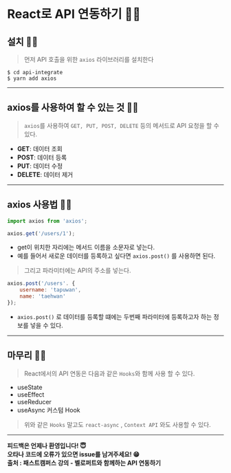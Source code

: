 # React로 API 연동하기 🐱‍🐉

## 설치 🐱‍🐉
> 먼저 API 호출을 위한 `axios` 라이브러리를 설치한다

```
$ cd api-integrate
$ yarn add axios
```
---

## axios를 사용하여 할 수 있는 것 🐱‍🐉
 > `axios`를 사용하여 `GET, PUT, POST, DELETE` 등의 메서드로 API 요청을 할 수 있다.

- **GET**: 데이터 조회
- **POST**: 데이터 등록
- **PUT**: 데이터 수정
- **DELETE**: 데이터 제거
---

## axios 사용법 🐱‍🐉
```javascript
import axios from 'axios';

axios.get('/users/1');
```
- get이 위치한 자리에는 메서드 이름을 소문자로 넣는다.
- 예를 들어서 새로운 데이터를 등록하고 싶다면 `axios.post()` 를 사용하면 된다. 

> 그리고 파라미터에는 API의 주소를 넣는다.
```javascript
axios.post('/users'. {
    username: 'tapuwan',
    name: 'taehwan'
});
```
- `axios.post()` 로 데이터를 등록할 떄에는 두번째 파라미터에 등록하고자 하는 정보를 넣을 수 있다.

---

## 마무리 🐱‍🐉
> React에서의 API 연동은 다음과 같은 `Hooks`와 함께 사용 할 수 있다.
- useState
- useEffect
- useReducer
- useAsync 커스텀 Hook
> 위와 같은 `Hooks` 말고도 `react-async` , `Context API` 와도 사용할 수 있다.

--- 

**피드백은 언제나 환영입니다! 😇**   
**오타나 코드에 오류가 있으면 issue를 남겨주세요! 😁**   
**출처 : 패스트캠퍼스 강의 - 벨로퍼트와 함께하는 API 연동하기**